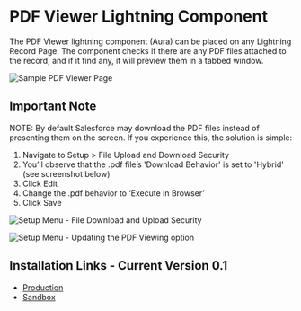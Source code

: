 # PDF Viewer Lightning Component
The PDF Viewer lightning component (Aura) can be placed on any Lightning Record Page.
The component checks if there are any PDF files attached to the record, and if it find any, it will preview them in a tabbed window.

![Sample PDF Viewer Page](../media/Media/PDF%20Viewer%20-%20Sample%20Lightning%20Page.png)

## Important Note
NOTE: By default Salesforce may download the PDF files instead of presenting them on the screen. If you experience this, the solution is simple:

1. Navigate to Setup > File Upload and Download Security
2. You’ll observe that the .pdf file’s 'Download Behavior' is set to 'Hybrid' (see screenshot below)
3. Click Edit
4. Change the .pdf behavior to ‘Execute in Browser’
5. Click Save

![Setup Menu - File Download and Upload Security](..media/Media/File%20Upload%20and%20Download%20Security%20Screenshot.png)

![Setup Menu - Updating the PDF Viewing option](..media/Media/File%20Upload%20and%20Download%20-%20Updating%20PDF%20File.png)

## Installation Links - Current Version 0.1
- [Production](https://login.salesforce.com/packaging/installPackage.apexp?p0=04tRN000000kvZZYAY)
- [Sandbox](https://test.salesforce.com/packaging/installPackage.apexp?p0=04tRN000000kvZZYAY)
